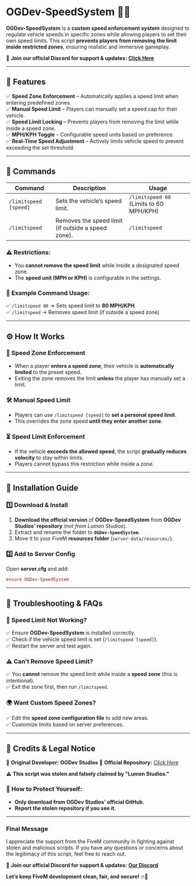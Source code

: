 # **OGDev-SpeedSystem** 🚗💨  
**OGDev-SpeedSystem** is a **custom speed enforcement system** designed to regulate vehicle speeds in specific zones while allowing players to set their own speed limits. This script **prevents players from removing the limit inside restricted zones**, ensuring realistic and immersive gameplay.  


📌 **Join our official Discord for support & updates:** **[Click Here](https://discord.gg/uzVkdfK7Qm)**  

---

## **📌 Features**  
✅ **Speed Zone Enforcement** – Automatically applies a speed limit when entering predefined zones.  
✅ **Manual Speed Limit** – Players can manually set a speed cap for their vehicle.  
✅ **Speed Limit Locking** – Prevents players from removing the limit while inside a speed zone.  
✅ **MPH/KPH Toggle** – Configurable speed units based on preference.  
✅ **Real-Time Speed Adjustment** – Actively limits vehicle speed to prevent exceeding the set threshold.  

---

## **📜 Commands**  

| Command | Description | Usage |  
|---------|------------|--------|  
| `/limitspeed [speed]` | Sets the vehicle’s speed limit. | `/limitspeed 60` (Limits to 60 MPH/KPH) |  
| `/limitspeed` | Removes the speed limit (if outside a speed zone). | `/limitspeed` |  

### **⚠ Restrictions:**  
- You **cannot remove the speed limit** while inside a designated speed zone.  
- The **speed unit (MPH or KPH)** is configurable in the settings.  

### **🔹 Example Command Usage:**  
✅ `/limitspeed 80` → Sets speed limit to **80 MPH/KPH**  
✅ `/limitspeed` → Removes speed limit (if outside a speed zone)  

---

## **⚙️ How It Works**  

### **🚧 Speed Zone Enforcement**  
- When a player **enters a speed zone**, their vehicle is **automatically limited** to the preset speed.  
- Exiting the zone removes the limit **unless** the player has manually set a limit.  

### **🛠 Manual Speed Limit**  
- Players can use `/limitspeed [speed]` to **set a personal speed limit**.  
- This overrides the zone speed **until they enter another zone**.  

### **⏳ Speed Limit Enforcement**  
- If the vehicle **exceeds the allowed speed**, the script **gradually reduces velocity** to stay within limits.  
- Players cannot bypass this restriction while inside a zone.  

---

## **📂 Installation Guide**  

### **1️⃣ Download & Install**  
1. **Download the official version** of **OGDev-SpeedSystem** from **OGDev Studios' repository** (*not from Lumen Studios*).  
2. Extract and rename the folder to **`OGDev-SpeedSystem`**.  
3. Move it to your FiveM **resources folder** (`server-data/resources/`).  

### **2️⃣ Add to Server Config**  
Open **server.cfg** and add:  
```ini
ensure OGDev-SpeedSystem
```

---

## **🚀 Troubleshooting & FAQs**  

### **🚗 Speed Limit Not Working?**  
✅ Ensure **OGDev-SpeedSystem** is installed correctly.  
✅ Check if the vehicle speed limit is set (`/limitspeed [speed]`).  
✅ Restart the server and test again.  

### **⚠ Can’t Remove Speed Limit?**  
✅ You **cannot** remove the speed limit while inside a **speed zone** (this is intentional).  
✅ Exit the zone first, then run `/limitspeed`.  

### **🌍 Want Custom Speed Zones?**  
✅ Edit the **speed zone configuration file** to add new areas.  
✅ Customize limits based on server preferences.  

---

## **📢 Credits & Legal Notice**  
👤 **Original Developer:** **OGDev Studios**
🔗 **Official Repository:** *[Click Here](https://github.com/SheLovesLqwid/OGDev-SpeedSystem)*  

⚠ **This script was stolen and falsely claimed by "Lumen Studios."**  

### 🚨 **How to Protect Yourself:**  
- **Only download from OGDev Studios' official GitHub.**  
- **Report the stolen repository if you see it.**  

---

### **Final Message**  
I appreciate the support from the FiveM community in fighting against stolen and malicious scripts. If you have any questions or concerns about the legitimacy of this script, feel free to reach out.  

📌 **Join our official Discord for support & updates:** **[Our Discord](https://discord.gg/uzVkdfK7Qm)**  

**Let’s keep FiveM development clean, fair, and secure!** 🔥🚀  
